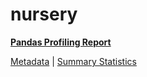 # nursery

[**Pandas Profiling Report**](https://epistasislab.github.io/penn-ml-benchmarks/profile/nursery.html)

[Metadata](metadata.yaml) | [Summary Statistics](summary_stats.csv)


